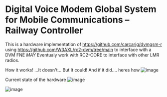 # Digital Voice Modem Global System for Mobile Communications – Railway Controller

This is a hardware implementation of https://github.com/carcarjg/dvmgsm-r using https://github.com/W3AXL/rc2-dvm/tree/main to interface with a DVM FNE *MAY* Eventualy work with RC2-CORE to interface with other LMR radios.

How it works!
...It doesn't... But It could!
And if it did.... heres how
![image](https://github.com/user-attachments/assets/2112d12f-37d7-400a-920b-38a0ab716a73)


Current state of the hardware
![image](https://github.com/user-attachments/assets/67b218a0-e9f0-4c4a-88ad-ef0921d2e719)

![image](https://github.com/user-attachments/assets/f8ff6ae2-8085-4ac4-873d-9ef3c4701db8)

